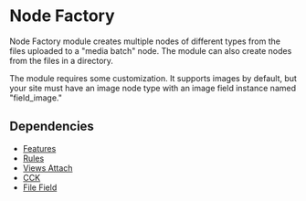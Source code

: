 Node Factory
============

Node Factory module creates multiple nodes of different types from the files uploaded to a "media batch" node. The module can also create nodes from the files in a directory.

The module requires some customization. It supports images by default, but your site must have an image node type with an image field instance named "field_image."

Dependencies
------------
* [Features](http://drupal.org/project/features)
* [Rules](http://drupal.org/project/rules)
* [Views Attach](http://drupal.org/project/views_attach)
* [CCK](http://drupal.org/project/cck)
* [File Field](http://drupal.org/project/filefield)

